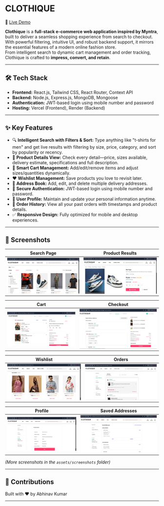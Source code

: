 # CLOTHIQUE

🚀 [Live Demo](https://clothique-frontend-fapy.vercel.app/)

**Clothique** is a **full-stack e-commerce web application inspired by Myntra**, built to deliver a seamless shopping experience from search to checkout. With powerful filtering, intuitive UI, and robust backend support, it mirrors the essential features of a modern online fashion store.  
From intelligent search to dynamic cart management and order tracking, Clothique is crafted to **impress, convert, and retain**.

---

## 🛠️ Tech Stack

- **Frontend:** React.js, Tailwind CSS, React Router, Context API
- **Backend:** Node.js, Express.js, MongoDB, Mongoose
- **Authentication:** JWT-based login using mobile number and password
- **Hosting:** Vercel (Frontend), Render (Backend)

---

## ✨ Key Features

- 🔍 **Intelligent Search with Filters & Sort:** Type anything like "t-shirts for men" and get live results with filtering by size, price, category, and sort by popularity or recency.
- 📄 **Product Details View:** Check every detail—price, sizes available, delivery estimate, specifications and full description.
- 🧺 **Smart Cart Management:** Add/edit/remove items and adjust sizes/quantities dynamically.
- ❤️ **Wishlist Management:** Save products you love to revisit later.
- 📍 **Address Book:** Add, edit, and delete multiple delivery addresses.
- 🔐 **Secure Authentication:** JWT-based login using mobile number and password.
- 👤 **User Profile:** Maintain and update your personal information anytime.
- 🧾 **Order History:** View all your past orders with timestamps and product details.
- ✅ **Responsive Design:** Fully optimized for mobile and desktop experiences.

---

## 📸 Screenshots

| Search Page                              | Product Results                            |
| ---------------------------------------- | ------------------------------------------ |
| ![Search](assets/screenshots/search.png) | ![Results](assets/screenshots/results.png) |

| Cart                                 | Checkout                                               |
| ------------------------------------ | ------------------------------------------------------ |
| ![Cart](assets/screenshots/cart.png) | ![Checkout](assets/screenshots/checkout-addresses.png) |

| Wishlist                                     | Orders                                   |
| -------------------------------------------- | ---------------------------------------- |
| ![Wishlist](assets/screenshots/wishlist.png) | ![Orders](assets/screenshots/orders.png) |

| Profile                                    | Saved Addresses                                   |
| ------------------------------------------ | ------------------------------------------------- |
| ![Profile](assets/screenshots/profile.png) | ![Addresses](assets/screenshots/my-addresses.png) |

_(More screenshots in the `assets/screenshots` folder)_

---

## 🙌 Contributions

Built with ❤️ by Abhinav Kumar

---
